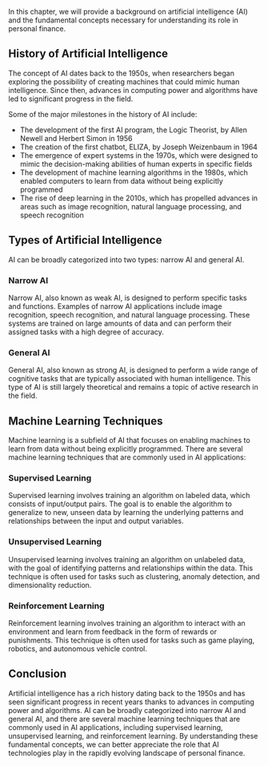 
In this chapter, we will provide a background on artificial intelligence (AI) and the fundamental concepts necessary for understanding its role in personal finance.

History of Artificial Intelligence
----------------------------------

The concept of AI dates back to the 1950s, when researchers began exploring the possibility of creating machines that could mimic human intelligence. Since then, advances in computing power and algorithms have led to significant progress in the field.

Some of the major milestones in the history of AI include:

* The development of the first AI program, the Logic Theorist, by Allen Newell and Herbert Simon in 1956
* The creation of the first chatbot, ELIZA, by Joseph Weizenbaum in 1964
* The emergence of expert systems in the 1970s, which were designed to mimic the decision-making abilities of human experts in specific fields
* The development of machine learning algorithms in the 1980s, which enabled computers to learn from data without being explicitly programmed
* The rise of deep learning in the 2010s, which has propelled advances in areas such as image recognition, natural language processing, and speech recognition

Types of Artificial Intelligence
--------------------------------

AI can be broadly categorized into two types: narrow AI and general AI.

### Narrow AI

Narrow AI, also known as weak AI, is designed to perform specific tasks and functions. Examples of narrow AI applications include image recognition, speech recognition, and natural language processing. These systems are trained on large amounts of data and can perform their assigned tasks with a high degree of accuracy.

### General AI

General AI, also known as strong AI, is designed to perform a wide range of cognitive tasks that are typically associated with human intelligence. This type of AI is still largely theoretical and remains a topic of active research in the field.

Machine Learning Techniques
---------------------------

Machine learning is a subfield of AI that focuses on enabling machines to learn from data without being explicitly programmed. There are several machine learning techniques that are commonly used in AI applications:

### Supervised Learning

Supervised learning involves training an algorithm on labeled data, which consists of input/output pairs. The goal is to enable the algorithm to generalize to new, unseen data by learning the underlying patterns and relationships between the input and output variables.

### Unsupervised Learning

Unsupervised learning involves training an algorithm on unlabeled data, with the goal of identifying patterns and relationships within the data. This technique is often used for tasks such as clustering, anomaly detection, and dimensionality reduction.

### Reinforcement Learning

Reinforcement learning involves training an algorithm to interact with an environment and learn from feedback in the form of rewards or punishments. This technique is often used for tasks such as game playing, robotics, and autonomous vehicle control.

Conclusion
----------

Artificial intelligence has a rich history dating back to the 1950s and has seen significant progress in recent years thanks to advances in computing power and algorithms. AI can be broadly categorized into narrow AI and general AI, and there are several machine learning techniques that are commonly used in AI applications, including supervised learning, unsupervised learning, and reinforcement learning. By understanding these fundamental concepts, we can better appreciate the role that AI technologies play in the rapidly evolving landscape of personal finance.

